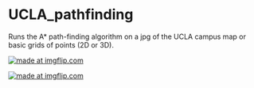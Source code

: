 # UCLA_pathfinding
Runs the A* path-finding algorithm on a jpg of the UCLA campus map or basic grids of points (2D or 3D).

<a href="https://imgflip.com/gif/37rtot"><img src="https://i.imgflip.com/37rtot.gif" title="made at imgflip.com"/></a>

<a href="https://imgflip.com/gif/37rtl7"><img src="https://i.imgflip.com/37rtl7.gif" title="made at imgflip.com"/></a>
